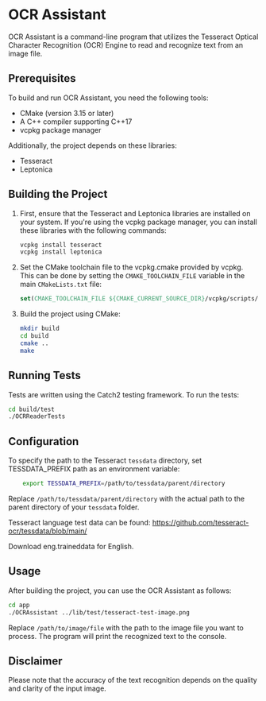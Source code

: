 # OCR Assistant

OCR Assistant is a command-line program that utilizes the Tesseract Optical Character Recognition (OCR) Engine to read and recognize text from an image file.

## Prerequisites

To build and run OCR Assistant, you need the following tools:

- CMake (version 3.15 or later)
- A C++ compiler supporting C++17
- vcpkg package manager

Additionally, the project depends on these libraries:

- Tesseract
- Leptonica

## Building the Project

1. First, ensure that the Tesseract and Leptonica libraries are installed on your system. If you're using the vcpkg package manager, you can install these libraries with the following commands:

    ```bash
    vcpkg install tesseract
    vcpkg install leptonica
    ```

2. Set the CMake toolchain file to the vcpkg.cmake provided by vcpkg. This can be done by setting the `CMAKE_TOOLCHAIN_FILE` variable in the main `CMakeLists.txt` file:

    ```cmake
    set(CMAKE_TOOLCHAIN_FILE ${CMAKE_CURRENT_SOURCE_DIR}/vcpkg/scripts/buildsystems/vcpkg.cmake CACHE STRING "Vcpkg toolchain file")
    ```

3. Build the project using CMake:

    ```bash
    mkdir build
    cd build
    cmake ..
    make
    ```

## Running Tests

Tests are written using the Catch2 testing framework. To run the tests:

```bash
cd build/test
./OCRReaderTests
```

## Configuration

To specify the path to the Tesseract `tessdata` directory, set TESSDATA_PREFIX path as an environment variable:

```bash
    export TESSDATA_PREFIX=/path/to/tessdata/parent/directory
```

Replace `/path/to/tessdata/parent/directory` with the actual path to the parent directory of your `tessdata` folder.

Tesseract language test data can be found: https://github.com/tesseract-ocr/tessdata/blob/main/ 

Download eng.traineddata for English.

## Usage

After building the project, you can use the OCR Assistant as follows:

```bash
cd app
./OCRAssistant ../lib/test/tesseract-test-image.png
```

Replace `/path/to/image/file` with the path to the image file you want to process. The program will print the recognized text to the console.

## Disclaimer

Please note that the accuracy of the text recognition depends on the quality and clarity of the input image.